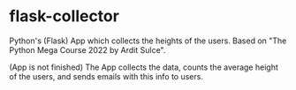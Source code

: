 # flask-collector
Python's (Flask) App which collects the heights of the users. Based on "The Python Mega Course 2022 by Ardit Sulce".

(App is not finished)
The App collects the data, counts the average height of the users, and sends emails with this info to users. 
